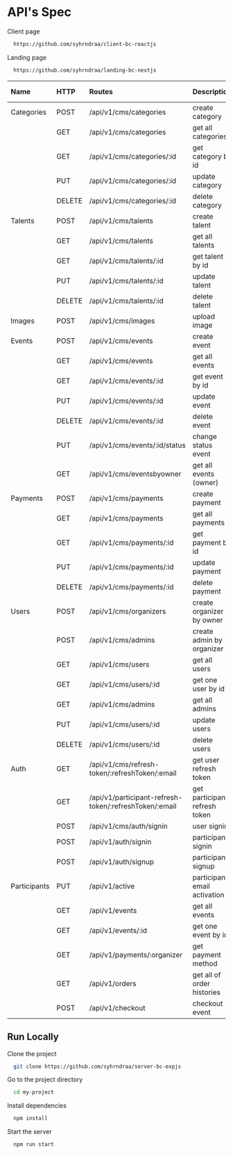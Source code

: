 
# API's Spec

Client page

```bash
  https://github.com/syhrndraa/client-bc-reactjs
```

Landing page

```bash
  https://github.com/syhrndraa/landing-bc-nextjs
```





|   Name     | HTTP   | Routes                | Description | Middleware Auth |
| :--------  |:-------| :--------------------- | :--------- | :-------------- |
| Categories | POST   | /api/v1/cms/categories | create category | YES |
|            | GET    | /api/v1/cms/categories | get all categories | YES |
|            | GET    | /api/v1/cms/categories/:id | get category by id | YES |
|            | PUT    | /api/v1/cms/categories/:id | update category | YES |
|            | DELETE | /api/v1/cms/categories/:id | delete category | YES |
| Talents    | POST   | /api/v1/cms/talents     | create talent | YES |
|            | GET    | /api/v1/cms/talents     | get all talents | YES |
|            | GET    | /api/v1/cms/talents/:id | get talent by id | YES |
|            | PUT    | /api/v1/cms/talents/:id | update talent | YES |
|            | DELETE | /api/v1/cms/talents/:id | delete talent | YES |
| Images     | POST   | /api/v1/cms/images      | upload image | YES |
| Events     | POST   | /api/v1/cms/events      | create event | YES |
|            | GET    | /api/v1/cms/events      | get all events | YES |
|            | GET    | /api/v1/cms/events/:id  | get event by id | YES |
|            | PUT    | /api/v1/cms/events/:id  | update event  | YES |
|            | DELETE | /api/v1/cms/events/:id  | delete event | YES |
|            | PUT    | /api/v1/cms/events/:id/status | change status event |YES|
|            | GET    | /api/v1/cms/eventsbyowner | get all events (owner)| YES |
| Payments   | POST   | /api/v1/cms/payments    | create payment | YES |
|            | GET    | /api/v1/cms/payments    | get all payments | YES |
|            | GET    | /api/v1/cms/payments/:id| get payment by id | YES |
|            | PUT    | /api/v1/cms/payments/:id| update payment | YES |
|            | DELETE | /api/v1/cms/payments/:id| delete payment | YES |
| Users      | POST   | /api/v1/cms/organizers  | create organizer by owner |YES|
|            | POST   | /api/v1/cms/admins      | create admin by organizer |YES|
|            | GET    | /api/v1/cms/users       | get all users | YES |
|            | GET    | /api/v1/cms/users/:id   | get one user by id| YES |
|            | GET    | /api/v1/cms/admins      | get all admins | YES |
|            | PUT    | /api/v1/cms/users/:id   | update users | YES |
|            | DELETE | /api/v1/cms/users/:id   | delete users | YES |
| Auth       | GET    | /api/v1/cms/refresh-token/:refreshToken/:email | get user refresh token | YES |
|            | GET    | /api/v1/participant-refresh-token/:refreshToken/:email | get participant refresh token | YES |
|            | POST   | /api/v1/cms/auth/signin | user signin | NO |
|            | POST   | /api/v1/auth/signin | participant signin | NO |
|            | POST   | /api/v1/auth/signup | participant signup | NO |
| Participants | PUT  | /api/v1/active      | participant email activation | NO |
|              | GET  | /api/v1/events      | get all events | NO |
|              | GET  | /api/v1/events/:id  | get one event by id | NO |
|              | GET  | /api/v1/payments/:organizer | get payment method | NO |
|              | GET  | /api/v1/orders      | get all of order histories | YES |
|              | POST | /api/v1/checkout    | checkout event | YES |





## Run Locally

Clone the project

```bash
  git clone https://github.com/syhrndraa/server-bc-expjs
```

Go to the project directory

```bash
  cd my-project
```

Install dependencies

```bash
  npm install
```

Start the server

```bash
  npm run start
```


